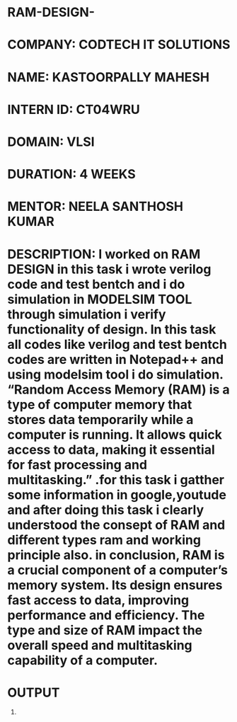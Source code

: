 # RAM-DESIGN-
# COMPANY: CODTECH IT SOLUTIONS
# NAME: KASTOORPALLY MAHESH
# INTERN ID: CT04WRU
# DOMAIN: VLSI
# DURATION: 4 WEEKS
# MENTOR:  NEELA SANTHOSH KUMAR 
# DESCRIPTION: I worked on RAM DESIGN in this task i wrote verilog code and test bentch and i do simulation in MODELSIM TOOL through simulation i verify functionality of design. In this task all codes like verilog and test bentch codes are written in Notepad++ and using modelsim tool i do simulation. “Random Access Memory (RAM) is a type of computer memory that stores data temporarily while a computer is running. It allows quick access to data, making it essential for fast processing and multitasking.” .for this task i gatther some information in google,youtude and after doing this task i clearly understood the consept of RAM and different types ram and working principle also. in  conclusion, RAM is a crucial component of a computer’s memory system. Its design ensures fast access to data, improving performance and efficiency. The type and size of RAM impact the overall speed and multitasking capability of a computer.
# OUTPUT
1. 
